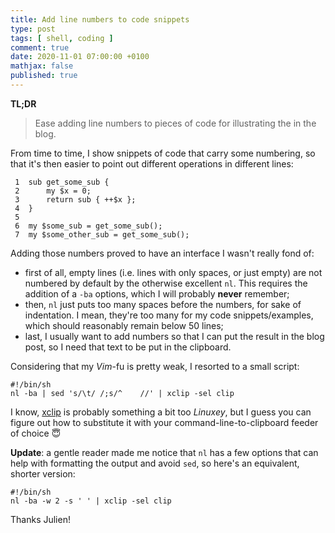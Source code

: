 ```yaml
---
title: Add line numbers to code snippets
type: post
tags: [ shell, coding ]
comment: true
date: 2020-11-01 07:00:00 +0100
mathjax: false
published: true
---
```


**TL;DR**

> Ease adding line numbers to pieces of code for illustrating the in the
> blog.

From time to time, I show snippets of code that carry some numbering, so
that it's then easier to point out different operations in different
lines:

```
 1  sub get_some_sub {
 2      my $x = 0;
 3      return sub { ++$x };
 4  }
 5
 6  my $some_sub = get_some_sub();
 7  my $some_other_sub = get_some_sub();
```

Adding those numbers proved to have an interface I wasn't really fond
of:

- first of all, empty lines (i.e. lines with only spaces, or just empty)
  are not numbered by default by the otherwise excellent `nl`. This
  requires the addition of a `-ba` options, which I will probably
  **never** remember;
- then, `nl` just puts too many spaces before the numbers, for sake of
  indentation. I mean, they're too many for my code snippets/examples,
  which should reasonably remain below 50 lines;
- last, I usually want to add numbers so that I can put the result in
  the blog post, so I need that text to be put in the clipboard.

Considering that my *Vim*-fu is pretty weak, I resorted to a small
script:

```shell
#!/bin/sh
nl -ba | sed 's/\t/ /;s/^    //' | xclip -sel clip
```

I know, [xclip][] is probably something a bit too *Linuxey*, but I guess
you can figure out how to substitute it with your
command-line-to-clipboard feeder of choice 😇

**Update**: a gentle reader made me notice that `nl` has a few options
that can help with formatting the output and avoid `sed`, so here's an
equivalent, shorter version:

```shell
#!/bin/sh
nl -ba -w 2 -s ' ' | xclip -sel clip
```

Thanks Julien!

[xclip]: https://linux.die.net/man/1/xclip
